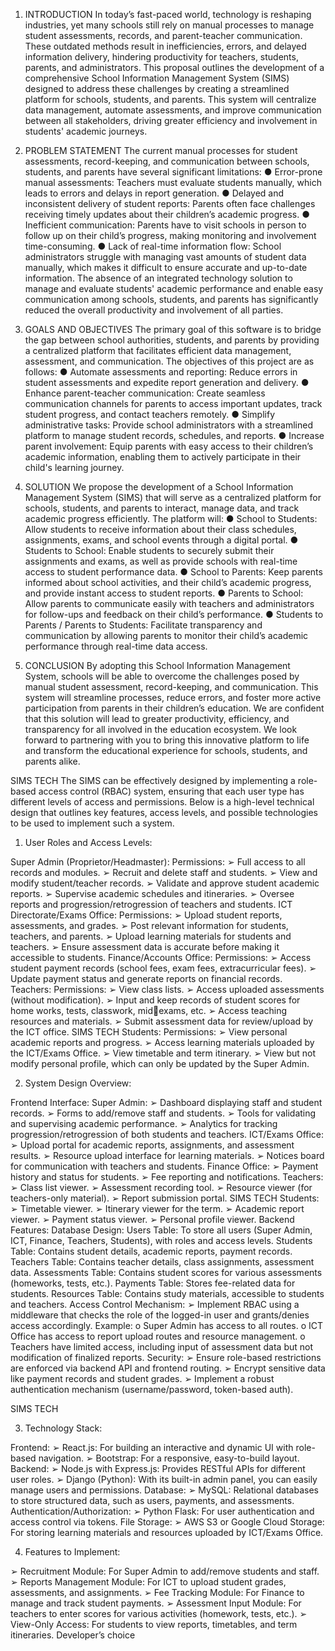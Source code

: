 1. INTRODUCTION
In today’s fast-paced world, technology is reshaping industries, yet many schools still
rely on manual processes to manage student assessments, records, and
parent-teacher communication. These outdated methods result in inefficiencies,
errors, and delayed information delivery, hindering productivity for teachers,
students, parents, and administrators.
This proposal outlines the development of a comprehensive School Information
Management System (SIMS) designed to address these challenges by creating a
streamlined platform for schools, students, and parents. This system will centralize
data management, automate assessments, and improve communication between all
stakeholders, driving greater efficiency and involvement in students' academic
journeys.

2. PROBLEM STATEMENT
The current manual processes for student assessments, record-keeping, and
communication between schools, students, and parents have several significant
limitations:
● Error-prone manual assessments: Teachers must evaluate students
manually, which leads to errors and delays in report generation.
● Delayed and inconsistent delivery of student reports: Parents often face
challenges receiving timely updates about their children’s academic progress.
● Inefficient communication: Parents have to visit schools in person to follow
up on their child’s progress, making monitoring and involvement
time-consuming.
● Lack of real-time information flow: School administrators struggle with
managing vast amounts of student data manually, which makes it difficult to
ensure accurate and up-to-date information.
The absence of an integrated technology solution to manage and evaluate students'
academic performance and enable easy communication among schools, students,
and parents has significantly reduced the overall productivity and involvement of all
parties.

3. GOALS AND OBJECTIVES
The primary goal of this software is to bridge the gap between school authorities,
students, and parents by providing a centralized platform that facilitates efficient data
management, assessment, and communication. The objectives of this project are as
follows:
● Automate assessments and reporting: Reduce errors in student
assessments and expedite report generation and delivery.
● Enhance parent-teacher communication: Create seamless communication
channels for parents to access important updates, track student progress, and
contact teachers remotely.
● Simplify administrative tasks: Provide school administrators with a
streamlined platform to manage student records, schedules, and reports.
● Increase parent involvement: Equip parents with easy access to their
children’s academic information, enabling them to actively participate in their
child's learning journey.

4. SOLUTION
We propose the development of a School Information Management System
(SIMS) that will serve as a centralized platform for schools, students, and parents to
interact, manage data, and track academic progress efficiently. The platform will:
● School to Students: Allow students to receive information about their class
schedules, assignments, exams, and school events through a digital portal.
● Students to School: Enable students to securely submit their assignments
and exams, as well as provide schools with real-time access to student
performance data.
● School to Parents: Keep parents informed about school activities, and their
child’s academic progress, and provide instant access to student reports.
● Parents to School: Allow parents to communicate easily with teachers and
administrators for follow-ups and feedback on their child’s performance.
● Students to Parents / Parents to Students: Facilitate transparency and
communication by allowing parents to monitor their child’s academic
performance through real-time data access.

6. CONCLUSION
By adopting this School Information Management System, schools will be able to
overcome the challenges posed by manual student assessment, record-keeping,
and communication. This system will streamline processes, reduce errors, and foster
more active participation from parents in their children’s education.
We are confident that this solution will lead to greater productivity, efficiency, and
transparency for all involved in the education ecosystem. We look forward to
partnering with you to bring this innovative platform to life and transform the
educational experience for schools, students, and parents alike.


SIMS TECH
The SIMS can be effectively designed by implementing a role-based access control (RBAC) 
system, ensuring that each user type has different levels of access and permissions. Below 
is a high-level technical design that outlines key features, access levels, and possible 
technologies to be used to implement such a system.

1. User Roles and Access Levels: 

Super Admin (Proprietor/Headmaster): 
Permissions: 
➢ Full access to all records and modules.
➢ Recruit and delete staff and students.
➢ View and modify student/teacher records.
➢ Validate and approve student academic reports.
➢ Supervise academic schedules and itineraries.
➢ Oversee reports and progression/retrogression of teachers and students.
ICT Directorate/Exams Office:
Permissions:
➢ Upload student reports, assessments, and grades.
➢ Post relevant information for students, teachers, and parents.
➢ Upload learning materials for students and teachers.
➢ Ensure assessment data is accurate before making it accessible to students.
Finance/Accounts Office:
Permissions:
➢ Access student payment records (school fees, exam fees, extracurricular fees).
➢ Update payment status and generate reports on financial records.
Teachers:
Permissions:
➢ View class lists.
➢ Access uploaded assessments (without modification).
➢ Input and keep records of student scores for home works, tests, classwork, midexams, etc.
➢ Access teaching resources and materials.
➢ Submit assessment data for review/upload by the ICT office.
SIMS TECH
Students:
Permissions:
➢ View personal academic reports and progress.
➢ Access learning materials uploaded by the ICT/Exams Office.
➢ View timetable and term itinerary.
➢ View but not modify personal profile, which can only be updated by the Super 
Admin.

2. System Design Overview:

Frontend Interface:
Super Admin:
➢ Dashboard displaying staff and student records.
➢ Forms to add/remove staff and students.
➢ Tools for validating and supervising academic performance.
➢ Analytics for tracking progression/retrogression of both students and teachers.
ICT/Exams Office:
➢ Upload portal for academic reports, assignments, and assessment results.
➢ Resource upload interface for learning materials.
➢ Notices board for communication with teachers and students.
Finance Office:
➢ Payment history and status for students.
➢ Fee reporting and notifications.
Teachers:
➢ Class list viewer.
➢ Assessment recording tool.
➢ Resource viewer (for teachers-only material).
➢ Report submission portal.
SIMS TECH
Students:
➢ Timetable viewer.
➢ Itinerary viewer for the term.
➢ Academic report viewer.
➢ Payment status viewer.
➢ Personal profile viewer.
Backend Features:
Database Design:
Users Table: To store all users (Super Admin, ICT, Finance, Teachers, Students), with roles 
and access levels.
Students Table: Contains student details, academic reports, payment records.
Teachers Table: Contains teacher details, class assignments, assessment data.
Assessments Table: Contains student scores for various assessments (homeworks, tests, 
etc.).
Payments Table: Stores fee-related data for students.
Resources Table: Contains study materials, accessible to students and teachers.
Access Control Mechanism:
➢ Implement RBAC using a middleware that checks the role of the logged-in user and 
grants/denies access accordingly.
Example:
o Super Admin has access to all routes.
o ICT Office has access to report upload routes and resource management.
o Teachers have limited access, including input of assessment data but not 
modification of finalized reports.
Security:
➢ Ensure role-based restrictions are enforced via backend API and frontend routing.
➢ Encrypt sensitive data like payment records and student grades.
➢ Implement a robust authentication mechanism (username/password, token-based 
auth).


SIMS TECH

3. Technology Stack:

Frontend:
➢ React.js: For building an interactive and dynamic UI with role-based navigation.
➢ Bootstrap: For a responsive, easy-to-build layout.
Backend:
➢ Node.js with Express.js: Provides RESTful APIs for different user roles.
➢ Django (Python): With its built-in admin panel, you can easily manage users and 
permissions.
Database:
➢ MySQL: Relational databases to store structured data, such as users, payments, and 
assessments.
Authentication/Authorization:
➢ Python Flask: For user authentication and access control via tokens.
File Storage:
➢ AWS S3 or Google Cloud Storage: For storing learning materials and resources 
uploaded by ICT/Exams Office.

4. Features to Implement:

➢ Recruitment Module: For Super Admin to add/remove students and staff.
➢ Reports Management Module: For ICT to upload student grades, assessments, and 
assignments.
➢ Fee Tracking Module: For Finance to manage and track student payments.
➢ Assessment Input Module: For teachers to enter scores for various activities 
(homework, tests, etc.).
➢ View-Only Access: For students to view reports, timetables, and term itineraries.
Developer’s 
choice